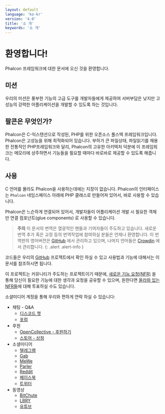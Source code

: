 ```yaml
---
layout: default
language: 'ko-kr'
version: '4.0'
title: '소 개'
keywords: '소 개'
---
```


# 환영합니다!

Phalcon 프레임워크에 대한 문서에 오신 것을 환영합니다.

## 미션

우리의 미션은 풍부한 기능의 고급 도구를 개발자들에게 제공하여 서버부담은 낮지만 고성능의 강력한 어플리케이션을 개발할 수 있도록 하는 것입니다.

## 팔콘은 무엇인가?

Phalcon은 C-익스텐션으로 작성된, PHP를 위한 오픈소스 풀스택 프레임워크입니다. Phalcon은 고성능을 위해 최적화되어 있습니다. 부하가 큰 파일상태, 파일읽기를 채용한 전통적인 PHP프레임워크와 달리, Phalcon의 고유한 아키텍처 덕분에 이 프레임워크는 메모리에 상주하면서 기능들을 필요할 때마다 바로바로 제공할 수 있도록 해줍니다.

## 사용

C 언어를 몰라도 Phalcon을 사용하는데에는 지장이 없습니다. Phalcon의 인터페이스는 `Phalcon` 네임스페이스 아래에 PHP 클래스로 만들어져 있어서, 바로 사용할 수 있습니다.

Phalcon은 느슨하게 연결되어 있어서, 개발자들이 어플리케이션 개발 시 필요한 객체만 연결 컴포넌트(glue components) 로 사용할 수 있습니다.

> **주의** 이 문서의 번역은 열광적인 팬들과 기여자들이 주도하고 있습니다. 새로운 번역 추가 혹은 교정 등의 번역작업에 참여하실 분들은 언제나 환영합니다. 이 번역판의 영어버전은 [GitHub](https://github.com/phalcon/docs) 에서 관리하고 있으며, 나머지 언어들은 [Crowdin](https://crowdin.com/project/phalcon-documentation) 에서 관리합니다.
{: .alert .alert-info }

코드들은 우리의 [GitHub](https://github.com/phalcon/cphalcon) 프로젝트에서 확인 하실 수 있고 사용법과 기능에 대해서는 이 문서를 참조하시면 됩니다.

이 프로젝트는 커뮤니티가 주도하는 프로젝트이기 때문에, [새로운 기능 요청(NFR)](new-feature-request) 을 통해 당신이 필요한 기능에 대한 생각과 요청을 공유할 수 있으며, 원한다면 [올라와 있는 NFR들](new-feature-request-list)에 대해 투표하실 수도 있습니다.

소셜미디어 계정을 통해 우리와 편하게 연락 하실 수 있습니다:

- 채팅 - Q&A 
  - [디스코드 챗](https://phalcon.io/discord)
  - [포럼](https://phalcon.io/forum)
- 후원 
  - [OpenCollective - 후원하기](https://phalcon.io/fund)
  - [스토어 - 상점](https://phalcon.io/store)
- 소셜미디어 
  - [텔레그램](https://phalcon.io/telegram)
  - [Gab](https://phalcon.io/gab)
  - [MeWe](https://phalcon.io/mewe)
  - [Parler](https://phalcon.io/parler)
  - [Reddit](https://phalcon.io/reddit)
  - [페이스북](https://phalcon.io/fb)
  - [트위터](https://phalcon.io/t)
- 동영상 
  - [BitChute](https://phalcon.io/bitchute)
  - [LBRY](https://phalcon.io/lbry)
  - [유튜브](https://phalcon.io/youtube)